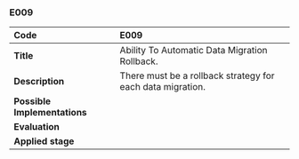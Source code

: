### E009

|**Code**           | **E009** |
| :--               | :--      |
|**Title**          | Ability To Automatic Data Migration Rollback. |
|**Description**    | There must be a rollback strategy for each data migration.|
|**Possible Implementations** | |
|**Evaluation**     | |
|**Applied stage**  | |

